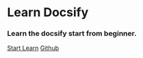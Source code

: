 <script>
  console.log(2333)
</script>

# Learn Docsify 
### Learn the docsify start from beginner.

[Start Learn]()
[Github](#/README)